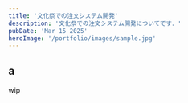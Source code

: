 ```yaml
---
title: '文化祭での注文システム開発'
description: '文化祭での注文システム開発についてです．'
pubDate: 'Mar 15 2025'
heroImage: '/portfolio/images/sample.jpg'
---
```


## a
wip